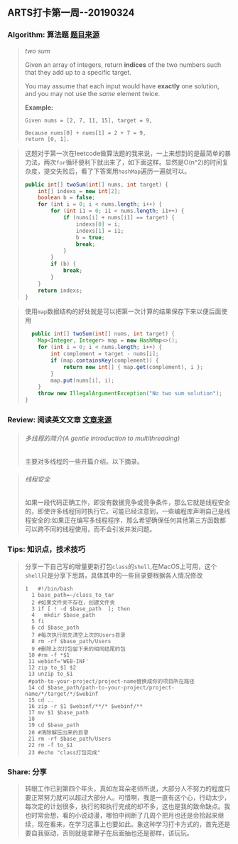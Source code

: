 ## ARTS打卡第一周--20190324

### **Algorithm:	算法题** [题目来源](https://leetcode-cn.com/problems/two-sum/)

> *two sum* 
>
> Given an array of integers, return **indices** of the two numbers such that they add up to a specific target.
>
> You may assume that each input would have **exactly** one solution, and you may not use the *same* element twice.
>
> **Example:**
>
> ```
> Given nums = [2, 7, 11, 15], target = 9,
> 
> Because nums[0] + nums[1] = 2 + 7 = 9,
> return [0, 1].
> ```

> 这题对于第一次在leetcode做算法题的我来说，一上来想到的是最简单的暴力法，两次`for`循环便利下就出来了，如下面这样。显然是O(n^2)的时间复杂度，提交失败后，看了下答案用`hashMap`遍历一遍就可以。
>
> ```java
> public int[] twoSum(int[] nums, int target) {
>     int[] indexs = new int[2];
>     boolean b = false;
>     for (int i = 0; i < nums.length; i++) {
>         for (int i1 = 0; i1 < nums.length; i1++) {
>             if (nums[i] + nums[i1] == target) {
>                 indexs[0] = i;
>                 indexs[1] = i1;
>                 b = true;
>                 break;
>             }
>         }
>         if (b) {
>             break;
>         }
>     }
>     return indexs;
> }
> ```

> 使用`map`数据结构的好处就是可以把第一次计算的结果保存下来以便后面使用
>
> ```java
>   public int[] twoSum(int[] nums, int target) {
>     Map<Integer, Integer> map = new HashMap<>();
>     for (int i = 0; i < nums.length; i++) {
>         int complement = target - nums[i];
>         if (map.containsKey(complement)) {
>             return new int[] { map.get(complement), i };
>         }
>         map.put(nums[i], i);
>     }
>     throw new IllegalArgumentException("No two sum solution");
> }
> ```

### **Review: 阅读英文文章** [文章来源](https://www.internalpointers.com/post/gentle-introduction-multithreading)

> ###### 多线程的简介(A gentle introduction to multithreading)
>
> 主要对多线程的一些开篇介绍。以下摘录。
>
> [摘录]: https://viyine.github.io/2019/03/23/ARST-First-content/
>
>

> ###### 线程安全
>
> 如果一段代码正确工作，即没有数据竞争或竞争条件，那么它就是线程安全的，即使许多线程同时执行它。可能已经注意到，一些编程库声明自己是线程安全的:如果正在编写多线程程序，那么希望确保任何其他第三方函数都可以跨不同的线程使用，而不会引发并发问题。

### **Tips:	知识点，技术技巧**

> 分享一下自己写的增量更新打包`class`的`shell`,在MacOS上可用，这个`shell`只是分享下思路，具体其中的一些目录要根据各人情况修改
>
> ```shell
> 1   #!/bin/bash
>   1 base_path=~/class_to_tar
>   2 #如果文件夹不存在，创建文件夹
>   3 if [ ! -d $base_path  ]; then
>   4   mkdir $base_path
>   5 fi
>   6 cd $base_path
>   7 #每次执行前先清空上次的Users目录
>   8 rm -rf $base_path/Users
>   9 #删除上次打包留下来的相同结尾的包
>  10 #rm -f *$1
>  11 webinf='WEB-INF'
>  12 zip to_$1 $2
>  13 unzip to_$1
>  #path-to-your-project/project-name替换成你的项目所在路径
>  14 cd $base_path/path-to-your-project/project-name/*/target/*/$webinf
>  15 cd ..
>  16 zip -r $1 $webinf/**/* $webinf/**
>  17 mv $1 $base_path
>  18
>  19 cd $base_path
>  20 #清除解压出来的目录
>  21 rm -rf $base_path/Users
>  22 rm -f to_$1
>  23 #echo "class打包完成"
> ```
>
>

### **Share: 分享**

> 转眼工作已到第四个年头，真如左耳朵老师所说，大部分人不努力的程度只要正常努力就可以超过大部分人。可惜啊，我是一直有这个心，行动太少，每次定的计划很多，执行的和执行完成的却不多，这也是我的致命缺点。我也时常会想，看的小说动漫，哪怕中间断了几周个把月也还是会拾起来继续，现在看来，在学习这事上也要如此。象这种学习打卡方式的，首先还是要自我驱动，否则就是拿鞭子在后面抽也还是那样，该玩玩。